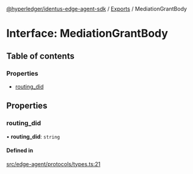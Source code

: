 [@hyperledger/identus-edge-agent-sdk](../README.md) / [Exports](../modules.md) / MediationGrantBody

# Interface: MediationGrantBody

## Table of contents

### Properties

- [routing\_did](MediationGrantBody.md#routing_did)

## Properties

### routing\_did

• **routing\_did**: `string`

#### Defined in

[src/edge-agent/protocols/types.ts:21](https://github.com/hyperledger/identus-edge-agent-sdk-ts/blob/f2306959fcea168d196649eedb6a342635865544/src/edge-agent/protocols/types.ts#L21)
